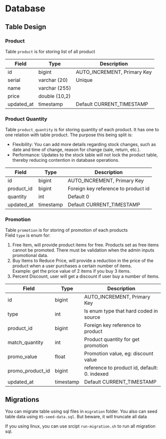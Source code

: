 # Database

## Table Design

### Product
Table `product` is for storing list of all product

| Field      | Type          | Description                      |
| ---        | ---           | -----------                      |
| id         | bigint        | AUTO_INCREMENT, Primary Key      |
| serial     | varchar (20)  | Unique                           |
| name       | varchar (255) |                                  |
| price      | double (10,2) |                                  |
| updated_at | timestamp     | Default CURRENT_TIMESTAMP        |

### Product Quantity
Table `product_quantity` is for storing quantity of each product. It has one to one relation with table product.
The purpose this being split is:
- Flexibility: You can add more details regarding stock changes, such as date and time of change, reason for change (sale, return, etc.).
- Performance: Updates to the stock table will not lock the product table, thereby reducing contention in database operations.

| Field      | Type          | Description                         |
| ---        | ---           | -----------                         |
| id         | bigint        | AUTO_INCREMENT, Primary Key         |
| product_id | bigint        | Foreign key reference to product id |
| quantity   | int           | Default 0                           |
| updated_at | timestamp     | Default CURRENT_TIMESTAMP           |


### Promotion
Table `promotion` is for storing of promotion of each products<br />
Field `type` is enum for:
1. Free Item, will provide product items for free.
Products set as free items cannot be promoted.
There must be validation when the admin inputs promotional data.
2. Buy Items to Reduce Price, will provide a reduction in the price of the product
when a user purchases a certain number of items.<br />
Example: get the price value of 2 items if you buy 3 items.
3. Percent Discount, user will get a discount if user buy a number of items.



| Field            | Type          | Description                                    |
| ---              | ---           | -----------                                    |
| id               | bigint        | AUTO_INCREMENT, Primary Key                    |
| type             | int           | Is enum type that hard coded in source         |
| product_id       | bigint        | Foreign key reference to product               |
| match_quantity   | int           | Product quantity for get promotion             |
| promo_value      | float         | Promotion value, eg: discount value            |
| promo_product_id | bigint        | reference to product id, default: 0. indexed   |
| updated_at       | timestamp     | Default CURRENT_TIMESTAMP                      |

## Migrations
You can migrate table using sql files in `migration` folder.
You also can seed table data using `05-seed-data.sql`.
But beware, it will truncate all data

If you using linux, you can use srcipt `run-migration.sh` to run all migration sql.
